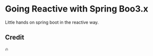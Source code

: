 # Going Reactive with Spring Boo3.x

Little hands on spring boot in the reactive way.


## Credit

🔥